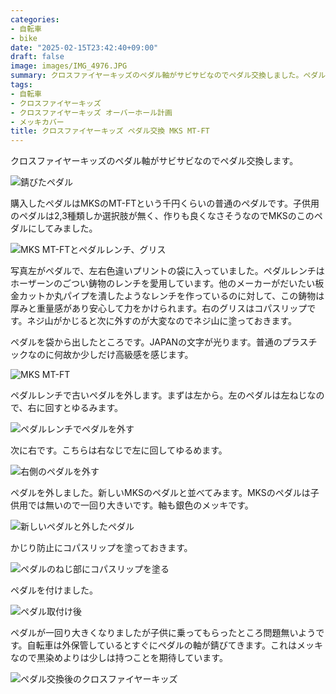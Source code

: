 ```yaml
---
categories:
- 自転車
- bike
date: "2025-02-15T23:42:40+09:00"
draft: false
image: images/IMG_4976.JPG
summary: クロスファイヤーキッズのペダル軸がサビサビなのでペダル交換しました。ペダルの老舗メーカー、三ヶ島製作所のペダルを購入し、交換しました。
tags:
- 自転車
- クロスファイヤーキッズ
- クロスファイヤーキッズ オーバーホール計画
- メッキカバー
title: クロスファイヤーキッズ ペダル交換 MKS MT-FT
---
```


クロスファイヤーキッズのペダル軸がサビサビなのでペダル交換します。

![錆びたペダル](./images/IMG_4976.JPG)

購入したペダルはMKSのMT-FTという千円くらいの普通のペダルです。子供用のペダルは2,3種類しか選択肢が無く、作りも良くなさそうなのでMKSのこのペダルにしてみました。

![MKS MT-FTとペダルレンチ、グリス](./images/IMG_4993.jpg)

写真左がペダルで、左右色違いプリントの袋に入っていました。ペダルレンチはホーザーンのごつい鋳物のレンチを愛用しています。他のメーカーがだいたい板金カットか丸パイプを潰したようなレンチを作っているのに対して、この鋳物は厚みと重量感があり安心して力をかけられます。右のグリスはコパスリップです。ネジ山がかじると次に外すのが大変なのでネジ山に塗っておきます。

ペダルを袋から出したところです。JAPANの文字が光ります。普通のプラスチックなのに何故か少しだけ高級感を感じます。

![MKS MT-FT](./images/IMG_4995.jpg)

ペダルレンチで古いペダルを外します。まずは左から。左のペダルは左ねじなので、右に回すとゆるみます。

![ペダルレンチでペダルを外す](./images/IMG_4998.jpg)

次に右です。こちらは右なじで左に回してゆるめます。

![右側のペダルを外す](./images/IMG_4999.jpg)

ペダルを外しました。新しいMKSのペダルと並べてみます。MKSのペダルは子供用では無いので一回り大きいです。軸も銀色のメッキです。

![新しいペダルと外したペダル](./images/IMG_5000.jpg)

かじり防止にコパスリップを塗っておきます。

![ペダルのねじ部にコパスリップを塗る](./images/IMG_5001.jpg)

ペダルを付けました。

![ペダル取付け後](./images/IMG_5002.jpg)

ペダルが一回り大きくなりましたが子供に乗ってもらったところ問題無いようです。自転車は外保管しているとすぐにペダルの軸が錆びてきます。これはメッキなので黒染めよりは少しは持つことを期待しています。

![ペダル交換後のクロスファイヤーキッズ](./images/IMG_5004.jpg)
